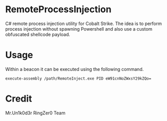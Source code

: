 # RemoteProcessInjection

C# remote process injection utility for Cobalt Strike. The idea is to perform process injection without spawning Powershell and also use a custom obfuscated shellcode payload.

# Usage

Within a beacon it can be executed using the following command.

```
execute-assembly /path/RemoteInject.exe PID eW91cnNoZWxsY29kZQo=
```

# Credit

Mr.Un1k0d3r RingZer0 Team
